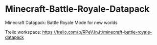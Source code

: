 # Minecraft-Battle-Royale-Datapack
Minecraft Datapack: Battle Royale Mode for new worlds

Trello workspace: https://trello.com/b/RPeVJnJt/minecraft-battle-royale-datapack
